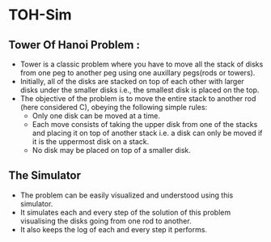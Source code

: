 # TOH-Sim
## Tower Of Hanoi Problem : 
- Tower is a classic problem where you have to move all the stack of disks from one peg to another peg using one auxillary pegs(rods or towers).
- Initially, all of the disks are stacked on top of each other with larger disks under the smaller disks i.e., the smallest disk is placed on the top.
- The objective of the problem is to move the entire stack to another rod (here considered C), obeying the following simple rules:
  - Only one disk can be moved at a time.
  - Each move consists of taking the upper disk from one of the stacks and placing it on top of another stack i.e. a disk can only be moved if it is the uppermost disk on a stack.
  - No disk may be placed on top of a smaller disk.
## The Simulator
- The problem can be easily visualized and understood using this simulator.
- It simulates each and every step of the solution of this problem visualising the disks going from one rod to another.
- It also keeps the log of each and every step it performs.
